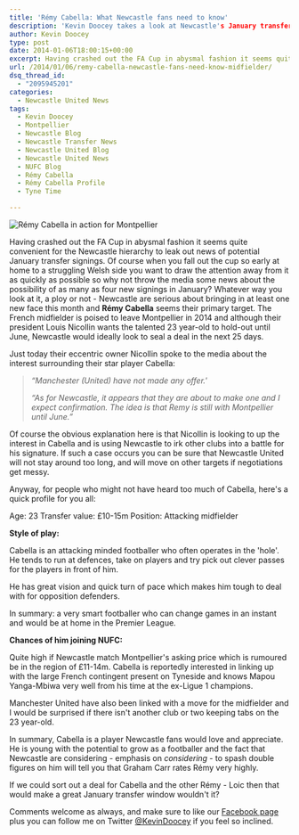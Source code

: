 ```yaml
---
title: 'Rémy Cabella: What Newcastle fans need to know'
description: 'Kevin Doocey takes a look at Newcastle's January transfer target Rémy Cabella and what Toon fans can expect should he join the Magpies this month.'
author: Kevin Doocey
type: post
date: 2014-01-06T18:00:15+00:00
excerpt: Having crashed out the FA Cup in abysmal fashion it seems quite convenient for the Newcastle hierarchy to leak out news of potential January transfer signings. Of course when you..
url: /2014/01/06/remy-cabella-newcastle-fans-need-know-midfielder/
dsq_thread_id:
  - "2095945201"
categories:
  - Newcastle United News
tags:
  - Kevin Doocey
  - Montpellier
  - Newcastle Blog
  - Newcastle Transfer News
  - Newcastle United Blog
  - Newcastle United News
  - NUFC Blog
  - Rémy Cabella
  - Rémy Cabella Profile
  - Tyne Time

---
```

![Rémy Cabella in action for Montpellier](http://www.tynetime.com/wp-content/uploads/2014/01/Remy-Cabella-Newcastle.jpg "Cabella - Talented French footballer that would suit the Premier League")

Having crashed out the FA Cup in abysmal fashion it seems quite convenient for the Newcastle hierarchy to leak out news of potential January transfer signings. Of course when you fall out the cup so early at home to a struggling Welsh side you want to draw the attention away from it as quickly as possible so why not throw the media some news about the possibility of as many as four new signings in January? Whatever way you look at it, a ploy or not - Newcastle are serious about bringing in at least one new face this month and **Rémy Cabella** seems their primary target. The French midfielder is poised to leave Montpellier in 2014 and although their president Louis Nicollin wants the talented 23 year-old to hold-out until  June, Newcastle would ideally look to seal a deal in the next 25 days.

Just today their eccentric owner Nicollin spoke to the media about the interest surrounding their star player Cabella:

> _“Manchester (United) have not made any offer.'_
>
> _“As for Newcastle, it appears that they are about to make one and I expect confirmation. The idea is that Remy is still with Montpellier until June.”_

Of course the obvious explanation here is that Nicollin is looking to up the interest in Cabella and is using Newcastle to irk other clubs into a battle for his signature. If such a case occurs you can be sure that Newcastle United will not stay around too long, and will move on other targets if negotiations get messy.

Anyway, for people who might not have heard too much of Cabella, here's a quick profile for you all:

Age: 23
Transfer value: £10-15m
Position: Attacking midfielder

**Style of play:**

Cabella is an attacking minded footballer who often operates in the 'hole'. He tends to run at defences, take on players and try pick out clever passes for the players in front of him.

He has great vision and quick turn of pace which makes him tough to deal with for opposition defenders.

In summary: a very smart footballer who can change games in an instant and would be at home in the Premier League.

**Chances of him joining NUFC:**

Quite high if Newcastle match Montpellier's asking price which is rumoured be in the region of £11-14m. Cabella is reportedly interested in linking up with the large French contingent present on Tyneside and knows Mapou Yanga-Mbiwa very well from his time at the ex-Ligue 1 champions.

Manchester United have also been linked with a move for the midfielder and I would be surprised if there isn't another club or two keeping tabs on the 23 year-old.

In summary, Cabella is a player Newcastle fans would love and appreciate. He is young with the potential to grow as a footballer and the fact that Newcastle are considering - emphasis on _considering_ - to spash double figures on him will tell you that Graham Carr rates Rémy very highly.

If we could sort out a deal for Cabella and the other Rémy - Loic then that would make a great January transfer window wouldn't it?

Comments welcome as always, and make sure to like our [Facebook page][1] plus you can follow me on Twitter [@KevinDoocey][2] if you feel so inclined.

 [1]: http://www.facebook.com/tynetime "tyne time facebook"
 [2]: https://twitter.com/kevindoocey "kevin doocey twitter"
